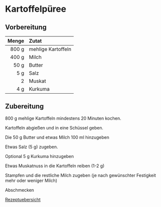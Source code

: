 # Kartoffelpüree

## Vorbereitung

| Menge | Zutat              |
| -----:|:------------------ |
| 800 g | mehlige Kartoffeln |
| 400 g | Milch              |
|  50 g | Butter             |
|   5 g | Salz               |
|     2 | Muskat             |
| 4 g      | Kurkuma                   |

## Zubereitung

800 g mehlige Kartoffeln mindestens 20 Minuten kochen.

Kartoffeln abgießen und in eine Schüssel geben.

Die 50 g Butter und etwas Milch 100 ml hinzugeben

Etwas Salz (5 g) zugeben.

Optional 5 g Kurkuma hinzugeben

Etwas Muskatnuss in die Kartoffeln reiben (1-2 g)

Stampfen und die restliche Milch zugeben (je nach gewünschter Festigkeit mehr oder weniger Milch)

Abschmecken

[Rezeptuebersicht](./Rezeptuebersicht.md)
